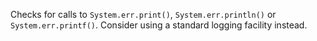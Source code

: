 Checks for calls to `System.err.print()`, `System.err.println()` or
`System.err.printf()`. Consider using a standard logging facility
instead.
